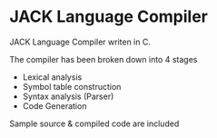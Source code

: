 # JACK Language Compiler
JACK Language Compiler writen in C.

The compiler has been broken down into 4 stages
- Lexical analysis
- Symbol table construction
- Syntax analysis (Parser)
- Code Generation

Sample source & compiled code are included